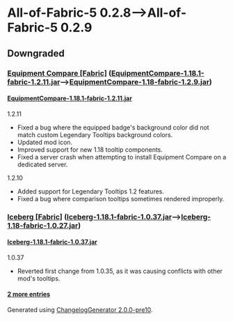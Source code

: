 # All-of-Fabric-5 0.2.8⟶All-of-Fabric-5 0.2.9

## Downgraded

### [Equipment Compare [Fabric]](https://www.curseforge.com/minecraft/mc-mods/equipment-compare-fabric) ([EquipmentCompare-1.18.1-fabric-1.2.11.jar](https://www.curseforge.com/minecraft/mc-mods/equipment-compare-fabric/files/3595493)⟶[EquipmentCompare-1.18-fabric-1.2.9.jar](https://www.curseforge.com/minecraft/mc-mods/equipment-compare-fabric/files/3548173))

#### [EquipmentCompare-1.18.1-fabric-1.2.11.jar](https://www.curseforge.com/minecraft/mc-mods/equipment-compare-fabric/files/3595493)

1.2.11

* Fixed a bug where the equipped badge's background color did not match custom Legendary Tooltips background colors.
* Updated mod icon.
* Improved support for new 1.18 tooltip components.
* Fixed a server crash when attempting to install Equipment Compare on a dedicated server.

1.2.10

* Added support for Legendary Tooltips 1.2 features.
* Fixed a bug where comparison tooltips sometimes rendered improperly.

### [Iceberg [Fabric]](https://www.curseforge.com/minecraft/mc-mods/iceberg-fabric) ([Iceberg-1.18.1-fabric-1.0.37.jar](https://www.curseforge.com/minecraft/mc-mods/iceberg-fabric/files/3596567)⟶[Iceberg-1.18-fabric-1.0.27.jar](https://www.curseforge.com/minecraft/mc-mods/iceberg-fabric/files/3546762))

#### [Iceberg-1.18.1-fabric-1.0.37.jar](https://www.curseforge.com/minecraft/mc-mods/iceberg-fabric/files/3596567)

1.0.37

* Reverted first change from 1.0.35, as it was causing conflicts with other mod's tooltips.

#### [2 more entries](https://www.curseforge.com/minecraft/mc-mods/iceberg-fabric/files/all)

Generated using [ChangelogGenerator 2.0.0-pre10](https://github.com/TheRandomLabs/ChangelogGenerator).
